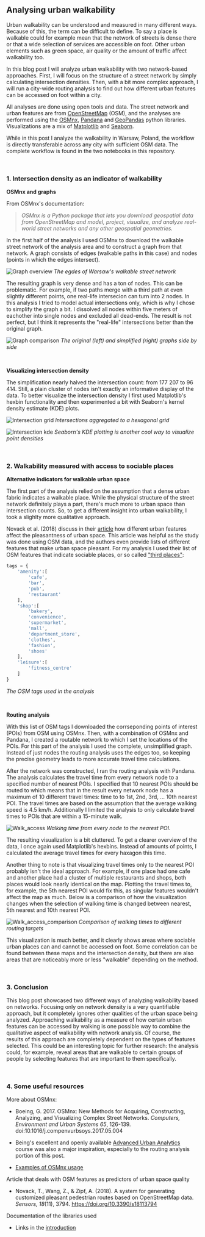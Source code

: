## Analysing urban walkability

Urban walkability can be understood and measured in many different ways. Because of this, the term can be difficult to define. To say a place is walkable could for example mean that the network of streets is dense there or that a wide selection of services are accessible on foot. Other urban elements such as green space, air quality or the amount of traffic affect walkability too.

In this blog post I will analyze urban walkability with two network-based approaches. First, I will focus on the structure of a street network by simply calculating intersection densities. Then, with a bit more complex approach, I will run a city-wide routing analysis to find out how different urban features can be accessed on foot within a city.

All analyses are done using open tools and data. The street network and urban features are from [OpenStreetMap](https://www.openstreetmap.org/) (OSM), and the analyses are performed using the [OSMnx](https://osmnx.readthedocs.io/en/stable/), [Pandana](https://udst.github.io/pandana/) and [GeoPandas](https://geopandas.org/) python libraries. Visualizations are a mix of [Matplotlib](https://matplotlib.org/) and [Seaborn](https://seaborn.pydata.org/).

While in this post I analyze the walkability in Warsaw, Poland, the workflow is directly transferable across any city with sufficient OSM data. The complete workflow is found in the two notebooks in this repository.

<br/>

### 1. Intersection density as an indicator of walkability

**OSMnx and graphs**

From OSMnx's documentation:

>*OSMnx is a Python package that lets you download geospatial data from OpenStreetMap and model, project, visualize, and analyze real-world street networks and any other geospatial geometries.* 

In the first half of the analysis I used OSMnx to download the walkable street network of the analysis area and to construct a graph from that network. A graph consists of edges (walkable paths in this case) and nodes (points in which the edges intersect).

![Graph overview](docs/graph_overview.png)
*The egdes of Warsaw's walkable street network*

The resulting graph is very dense and has a ton of nodes. This can be problematic. For example, if two paths merge with a third path at even slightly different points, one real-life intersecion can turn into 2 nodes. In this analysis I tried to model actual intersections only, which is why I chose to simplify the graph a bit. I dissolved all nodes within five meters of eachother into single nodes and excluded all dead-ends. The result is not perfect, but I think it represents the "real-life" intersections better than the original graph.

![Graph comparison](docs/graph_comparison.png)
*The original (left) and simplified (right) graphs side by side*

<br/>

**Visualizing intersection density**

The simplification nearly halved the intersection count: from 177 207 to 96 414. Still, a plain cluster of nodes isn't exactly an informative display of the data. To better visualize the intersection density I first used Matplotlib's hexbin functionality and then experimented a bit with Seaborn's kernel density estimate (KDE) plots.

![Intersection grid](docs/intersection_hexbin.png)
*Intersections aggregated to a hexagonal grid*

![Intersection kde](docs/intersection_kde.png)
*Seaborn's KDE plotting is another cool way to visualize point densities*

<br/>

### 2. Walkability measured with access to sociable places

**Alternative indicators for walkable urban space**

The first part of the analysis relied on the assumption that a dense urban fabric indicates a walkable place. While the physical structure of the street network definitely plays a part, there's much more to urban space than intersection counts. So, to get a different insight into urban walkability, I took a slighlty more qualitative approach.

Novack et al. (2018) discuss in their [article](https://doi.org/10.3390/s18113794) how different urban features affect the pleasantness of urban space. This article was helpful as the study was done using OSM data, and the authors even provide lists of different features that make urban space pleasant. For my analysis I used their list of OSM features that indicate sociable places, or so called ["third places"](https://en.wikipedia.org/wiki/Third_place):

```python
tags = {
    'amenity':[
        'cafe',
        'bar',
        'pub',
        'restaurant'
    ],
    'shop':[
        'bakery',
        'convenience',
        'supermarket',
        'mall',
        'department_store',
        'clothes',
        'fashion',
        'shoes'
    ],
    'leisure':[
        'fitness_centre'
    ]
}
```
*The OSM tags used in the analysis*

<br/>

**Routing analysis**

With this list of OSM tags I downloaded the corrseponding points of interest (POIs) from OSM using OSMnx. Then, with a combination of OSMnx and Pandana, I created a routable network to which I set the locations of the POIs. For this part of the analysis I used the complete, unsimplified graph. Instead of just nodes the routing analysis uses the edges too, so keeping the precise geometry leads to more accurate travel time calculations. 

After the network was constructed, I ran the routing analysis with Pandana. The analysis calculates the travel time from every network node to a specified number of nearest POIs. I specified that 10 nearest POIs should be routed to which means that in the result every network node has a maximum of 10 different travel times: time to to 1st, 2nd, 3rd, ... 10th nearest POI. The travel times are based on the assumption that the average walking speed is 4.5 km/h. Additionally I limited the analysis to only calculate travel times to POIs that are within a 15-minute walk.

![Walk_access](docs/walk_access.png)
*Walking time from every node to the nearest POI.*

The resulting visualization is a bit cluttered. To get a clearer overview of the data, I once again used Matplotlib's hexbins. Instead of amounts of points, I calculated the average travel times for every haxagon this time.

Another thing to note is that visualizing travel times only to the nearest POI probably isn't the ideal approach. For example, if one place had one cafe and another place had a cluster of multiple restaurants and shops, both places would look nearly identical on the map. Plotting the travel times to, for example, the 5th nearest POI would fix this, as singular features wouldn't affect the map as much. Below is a comparison of how the visualization changes when the selection of walking time is changed between nearest, 5th nearest and 10th nearest POI.

![Walk_access_comparison](docs/walk_access_comparison.png)
*Comparison of walking times to different routing targets*

This visualization is much better, and it clearly shows areas where sociable urban places can and cannot be accessed on foot. Some correlation can be found between these maps and the intersection density, but there are also areas that are noticeably more or less "walkable" depending on the method.

<br/>

### 3. Conclusion

This blog post showcased two different ways of analyzing walkability based on networks. Focusing only on network density is a very quantifiable approach, but it completely ignores other qualities of the urban space being analyzed. Approaching walkability as a measure of how certain urban features can be accessed by walking is one possible way to combine the qualitative aspect of walkability with network analysis. Of course, the results of this approach are completely dependent on the types of features selected. This could be an interesting topic for further research: the analysis could, for example, reveal areas that are walkable to certain groups of people by selecting features that are important to them specifically.

<br/>

### 4. Some useful resources

More about OSMnx:
- Boeing, G. 2017. OSMnx: New Methods for Acquiring, Constructing, Analyzing, and Visualizing Complex Street Networks. *Computers, Environment and Urban Systems 65*, 126-139. doi:10.1016/j.compenvurbsoys.2017.05.004

- Being's excellent and openly available [Advanced Urban Analytics](https://github.com/gboeing/ppd599) course was also a major inspiration, especially to the routing analysis portion of this post.

- [Examples of OSMnx usage](https://github.com/gboeing/osmnx-examples)

Article that deals with OSM features as predictors of urban space quality
- Novack, T., Wang, Z., & Zipf, A. (2018). A system for generating customized pleasant pedestrian routes based on OpenStreetMap data. *Sensors, 18*(11), 3794. https://doi.org/10.3390/s18113794

Documentation of the libraries used
- Links in the [introduction](#analysing-urban-walkability)